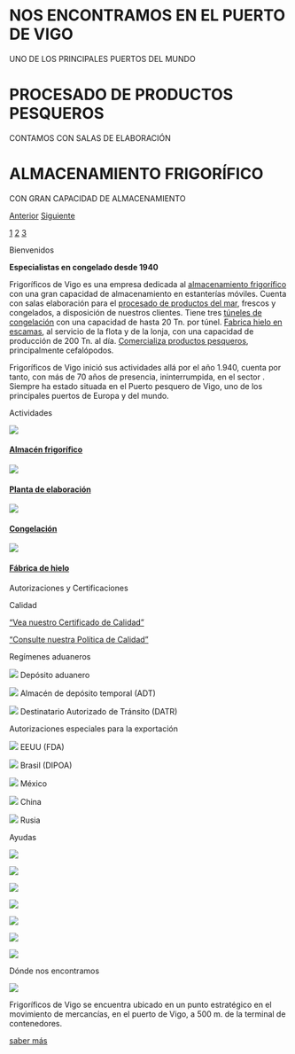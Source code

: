 # NOS ENCONTRAMOS EN EL PUERTO DE VIGO

UNO DE LOS PRINCIPALES PUERTOS DEL MUNDO

# PROCESADO DE PRODUCTOS PESQUEROS

CONTAMOS CON SALAS DE ELABORACIÓN

# ALMACENAMIENTO FRIGORÍFICO

CON GRAN CAPACIDAD DE ALMACENAMIENTO

[Anterior](https://frivigo.com/#) [Siguiente](https://frivigo.com/#)

[1](https://frivigo.com/#) [2](https://frivigo.com/#) [3](https://frivigo.com/#)

Bienvenidos

**Especialistas en congelado desde 1940**

Frigoríficos de Vigo es una empresa dedicada al [almacenamiento frigorífico](https://frivigo.com/almacen-frigorifico/) con una gran capacidad de almacenamiento en estanterías móviles. Cuenta con salas elaboración para el [procesado de productos del mar](https://frivigo.com/planta-de-elaboracion/), frescos y congelados, a disposición de nuestros clientes. Tiene tres [túneles de congelación](https://frivigo.com/congelacion/) con una capacidad de hasta 20 Tn. por túnel. [Fabrica hielo en escamas](https://frivigo.com/fabrica-de-hielo/), al servicio de la flota y de la lonja, con una capacidad de producción de 200 Tn. al día. [Comercializa productos pesqueros](https://frivigo.com/productos/), principalmente cefalópodos.

Frigoríficos de Vigo inició sus actividades allá por el año 1.940, cuenta por tanto, con más de 70 años de presencia, ininterrumpida, en el sector . Siempre ha estado situada en el Puerto pesquero de Vigo, uno de los principales puertos de Europa y del mundo.

Actividades

[![](https://frivigo.com/wp-content/uploads/2017/09/warehouse_frio.png)](https://frivigo.com/actividades/#almacen)

#### [Almacén frigorífico](https://frivigo.com/actividades/\#almacen)

[![](https://frivigo.com/wp-content/uploads/2017/09/warehouse_elaboracion2.png)](https://frivigo.com/actividades/#planta)

#### [Planta de elaboración](https://frivigo.com/actividades/\#planta)

[![](https://frivigo.com/wp-content/uploads/2017/09/ice-crystal-1.png)](https://frivigo.com/actividades/#congelacion)

#### [Congelación](https://frivigo.com/actividades/\#congelacion)

[![](https://frivigo.com/wp-content/uploads/2017/09/warehouse_ice.png)](https://frivigo.com/actividades/#hielo)

#### [Fábrica de hielo](https://frivigo.com/actividades/\#hielo)

Autorizaciones y Certificaciones

Calidad

[“Vea nuestro Certificado de Calidad”](https://frivigo.com/wp-content/uploads/2024/11/CERTIFICADO-IFS-FOOD-ESP.-_FRIGORIFICOS-DE-VIGO-SA_11022025.pdf)

[“Consulte nuestra Política de Calidad”](https://frivigo.com/wp-content/uploads/2021/11/Politica-de-Calidad-2021.pdf)

Regímenes aduaneros

![](https://frivigo.com/wp-content/uploads/2017/09/iconmonstr-check-mark-icon2-300x300.png) Depósito aduanero

![](https://frivigo.com/wp-content/uploads/2017/09/iconmonstr-check-mark-icon2-300x300.png) Almacén de depósito temporal (ADT)

![](https://frivigo.com/wp-content/uploads/2017/09/iconmonstr-check-mark-icon2-300x300.png) Destinatario Autorizado de Tránsito (DATR)

Autorizaciones especiales para la exportación

![](https://frivigo.com/wp-content/uploads/2017/09/iconmonstr-check-mark-icon2-300x300.png) EEUU (FDA)

![](https://frivigo.com/wp-content/uploads/2017/09/iconmonstr-check-mark-icon2-300x300.png) Brasil (DIPOA)

![](https://frivigo.com/wp-content/uploads/2017/09/iconmonstr-check-mark-icon2-300x300.png) México

![](https://frivigo.com/wp-content/uploads/2017/09/iconmonstr-check-mark-icon2-300x300.png) China

![](https://frivigo.com/wp-content/uploads/2017/09/iconmonstr-check-mark-icon2-300x300.png) Rusia

Ayudas

[![](https://frivigo.com/wp-content/uploads/2024/11/CARTEL-FEMPA2.jpg)](https://frivigo.com/wp-content/uploads/2024/11/CARTEL-FEMPA2.jpg "")

[![](https://frivigo.com/wp-content/uploads/2023/12/CARTEL-PUBLICIDA-FEMPA-PROMOTORES-GALP7-pdf.jpg)](https://frivigo.com/wp-content/uploads/2023/12/CARTEL-PUBLICIDA-FEMPA-PROMOTORES-GALP7-pdf.jpg "")

[![](https://frivigo.com/wp-content/uploads/2021/11/Cartel-Ayuda-Galp-21-2-scaled.jpg)](https://frivigo.com/wp-content/uploads/2021/11/Cartel-Ayuda-Galp-21-2-scaled.jpg "")

[![](https://frivigo.com/wp-content/uploads/2017/09/Modelo_Placa_Inega_Proxectos_bianual_2017_def.jpg)](https://frivigo.com/wp-content/uploads/2017/09/Modelo_Placa_Inega_Proxectos_bianual_2017_def.jpg "")

[![](https://frivigo.com/wp-content/uploads/2024/11/Cartel_Ayudas_Igape_FOEXGA_ga_web.jpg)](https://frivigo.com/wp-content/uploads/2024/11/Cartel_Ayudas_Igape_FOEXGA_ga_web.jpg "")

[![](https://frivigo.com/wp-content/uploads/2022/09/Cartel-Ayuda-Galp-22-1-scaled.jpg)](https://frivigo.com/wp-content/uploads/2022/09/Cartel-Ayuda-Galp-22-1-scaled.jpg "")

[![](https://frivigo.com/wp-content/uploads/2021/02/Cartel-Ayuda-Galp_web2-2-1-scaled.jpg)](https://frivigo.com/wp-content/uploads/2021/02/Cartel-Ayuda-Galp_web2-2-1-scaled.jpg "")

Dónde nos encontramos

![](https://frivigo.com/wp-content/uploads/2017/09/encontramos.jpg)

Frigoríficos de Vigo se encuentra ubicado en un punto estratégico en el movimiento de mercancías, en el puerto de Vigo, a 500 m. de la terminal de contenedores.

[saber más](https://frivigo.com/contacto/)
